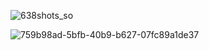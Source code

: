 ![638shots_so](https://github.com/carincon93/Algoritmos-de-planificacion/assets/18555989/7225847d-e27a-4c2b-9ce2-9233dfae3413)


![759b98ad-5bfb-40b9-b627-07fc89a1de37](https://github.com/carincon93/Algoritmos-de-planificacion/assets/18555989/bffab028-644c-4e38-89c7-3ca3464eb769)
